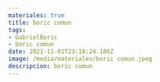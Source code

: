```yaml
---
materiales: true
title: boric comun
tags:
- GabrielBoric
- boric comun
date: 2021-11-01T23:18:24.186Z
image: /media/materiales/boric comun.jpeg
descripcion: boric comun
---
```

